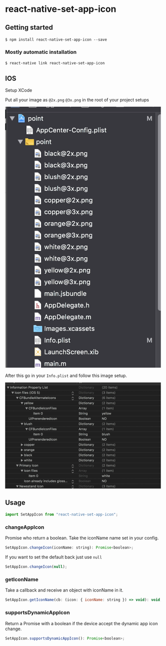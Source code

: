 # react-native-set-app-icon

## Getting started

`$ npm install react-native-set-app-icon --save`

### Mostly automatic installation

`$ react-native link react-native-set-app-icon`

## IOS

Setup XCode

Put all your image as `@2x.png` `@3x.png` in the root of your project setups

![](docs/icons.png)

After this go in your `Info.plist` and follow this image setup.

![](docs/infoplist.png)

## Usage

```javascript
import SetAppIcon from "react-native-set-app-icon";
```

### changeAppIcon

Promise who return a boolean. Take the iconName name set in your config.

```js
SetAppIcon.changeIcon(iconName: string): Promise<boolean>;
```

If you want to set the default back just use `null`

```js
SetAppIcon.changeIcon(null);
```

### getIconName

Take a callback and receive an object with iconName in it.

```js
SetAppIcon.getIconName(cb: (icon: { iconName: string }) => void): void;
```

### supportsDynamicAppIcon

Return a Promise with a boolean if the device accept the dynamic app icon change.

```js
SetAppIcon.supportsDynamicAppIcon(): Promise<boolean>;
```
